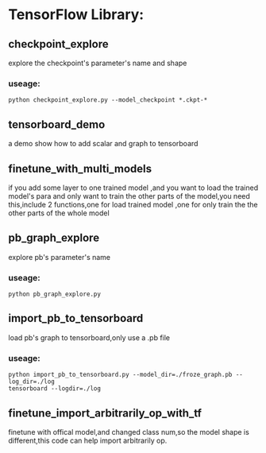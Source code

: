 # TensorFlow Library:

## checkpoint_explore
explore the checkpoint's parameter's name and shape
### useage:
    python checkpoint_explore.py --model_checkpoint *.ckpt-*
    
## tensorboard_demo
a demo show how to add scalar and graph to tensorboard

## finetune_with_multi_models
if you add some layer to one trained model ,and you want to load the trained model's para and only want to
train the other parts of the model,you need this,include 2 functions,one for load trained model ,one for only
train the the other parts of the whole model

## pb_graph_explore
explore pb's parameter's name
### useage:
    python pb_graph_explore.py

## import_pb_to_tensorboard
load pb's graph to tensorboard,only use a .pb file
### useage:
    python import_pb_to_tensorboard.py --model_dir=./froze_graph.pb --log_dir=./log
    tensorboard --logdir=./log

## finetune_import_arbitrarily_op_with_tf
finetune with offical model,and changed class num,so the model shape is different,this code can help import arbitrarily op.
